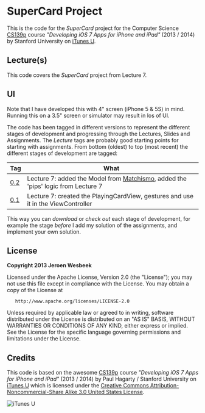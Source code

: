 # SuperCard Project
This is the code for the _SuperCard_ project for the Computer Science [CS139p](http://www.stanford.edu/class/cs193p) course *"Developing iOS 7 Apps for iPhone and iPad"* (2013 / 2014) by Stanford University on [iTunes U](https://itunes.apple.com/us/course/developing-ios-7-apps-for/id733644550).

## Lecture(s)
This code covers the _SuperCard_ project from Lecture 7.

## UI
Note that I have developed this with 4" screen (iPhone 5 & 5S) in mind. Running this on a 3.5" screen or simulator may result in los of UI.

The code has been tagged in different versions to represent the different stages of development and progressing through the Lectures, Slides and Assignments. The _Lecture_ tags are probably good starting points for starting with assignments. From bottom (oldest) to top (most recent) the different stages of development are tagged:

Tag              | What
---------------- | ---
[0.2](https://github.com/4np/SuperCard/releases/tag/0.2)     | Lecture 7: added the Model from [Matchismo](https://github.com/4np/Matchismo), added the 'pips' logic from Lecture 7
[0.1](https://github.com/4np/SuperCard/releases/tag/0.1)     | Lecture 7: created the PlayingCardView, gestures and use it in the ViewController

This way you can _download_ or _check out_ each stage of development, for example the stage _before_ I add my solution of the assignments, and implement your own solution.


## License

   **Copyright 2013 Jeroen Wesbeek**

   Licensed under the Apache License, Version 2.0 (the "License");
   you may not use this file except in compliance with the License.
   You may obtain a copy of the License at

       http://www.apache.org/licenses/LICENSE-2.0

   Unless required by applicable law or agreed to in writing, software
   distributed under the License is distributed on an "AS IS" BASIS,
   WITHOUT WARRANTIES OR CONDITIONS OF ANY KIND, either express or implied.
   See the License for the specific language governing permissions and
   limitations under the License.

## Credits
This code is based on the awesome [CS139p](http://www.stanford.edu/class/cs193p) course *"Developing iOS 7 Apps for iPhone and iPad"* (2013 / 2014) by Paul Hagarty / Stanford University on [iTunes U](https://itunes.apple.com/us/course/developing-ios-7-apps-for/id733644550) which is licensed under the [Creative Commons Attribution-Noncommercial-Share Alike 3.0 United States License](http://creativecommons.org/licenses/by-nc-sa/3.0/us/).

![iTunes U](http://a2.mzstatic.com/us/r30/CobaltPublic4/v4/58/2d/d0/582dd04c-17b5-a267-def7-84e692aead74/d2_160.png)


